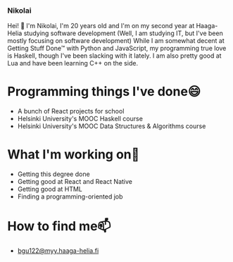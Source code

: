 ### Nikolai

Hei! 👋 
I'm Nikolai, I'm 20 years old and I'm on my second year at Haaga-Helia studying software development (Well, I am studying IT, but I've been mostly focusing on software development)
While I am somewhat decent at Getting Stuff Done™ with Python and JavaScript, my programming true love is Haskell, though I've been slacking with it lately. I am also pretty good at Lua and have been learning C++ on the side.

# Programming things I've done😄 
- A bunch of React projects for school
- Helsinki University's MOOC Haskell course
- Helsinki University's MOOC Data Structures & Algorithms course

# What I'm working on🌱
- Getting this degree done
- Getting good at React and React Native
- Getting good at HTML
- Finding a programming-oriented job

# How to find me📫 
- bgu122@myy.haaga-helia.fi